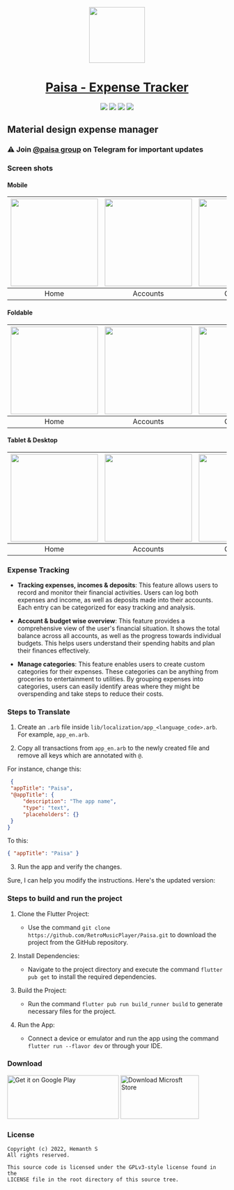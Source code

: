 <p align="center">
  <a href="https://retromusic.app">
    <img src="assets\images\icon.png" height="128">
    <h1 align="center">Paisa - Expense Tracker</h1>
  </a>
</p>
<p align="center">
 <a href="https://flutter.dev/" style="text-decoration:none" area-label="flutter">
    <img src="https://img.shields.io/badge/Platform-Flutter%203.10.4-blue">
  </a>
   <a href="https://play.google.com/store/apps/details?id=dev.hemanths.paisa" style="text-decoration:none" area-label="play store">
    <img src="https://img.shields.io/badge/Download-Google%20Play-green">
  </a>
  <a href="https://apps.microsoft.com/store/detail/9NQ2KR46N764?launch=true&mode=mini" style="text-decoration:none" area-label="windows">
    <img src="https://img.shields.io/badge/Download-Microsoft%20Store-red">
  </a>
  <a href="https://github.com/RetroMusicPlayer/Paisa/releases/tag/v4.8.0" style="text-decoration:none" area-label="flutter">
    <img src="https://img.shields.io/badge/Version-4.8.0-orange">
  </a>
</p>
<p  align="center">
    <h2> Material design expense manager</h2>
</p>

### ⚠ Join [@paisa group](https://t.me/app_paisa) on Telegram for important updates

### Screen shots

#### Mobile

| <img src="paisa-images/flutter_01.png" width="200"/> | <img src="paisa-images/flutter_02.png" width="200"/> | <img src="paisa-images/flutter_04.png" width="200"/> |<img src="paisa-images/flutter_03.png" width="200"/> |
| :--: | :--: | :--: | :--: |
|Home|Accounts|Categories|Budget overview|

#### Foldable

| <img src="paisa-images/Screenshot_1667485291.png" width="200"/> | <img src="paisa-images/Screenshot_1667485297.png" width="200"/> | <img src="paisa-images/Screenshot_1667485299.png" width="200"/> |<img src="paisa-images/Screenshot_1667485301.png" width="200"/> |
| :--: | :--: | :--: | :--: |
|Home|Accounts|Categories|Budget overview|

#### Tablet & Desktop

 | <img src="paisa-images/Screenshot_1667485280.png" width="200"/> | <img src="paisa-images/Screenshot_1667485342.png" width="200"/> | <img src="paisa-images/Screenshot_1667485319.png" width="200"/> |<img src="paisa-images/Screenshot_1667485320.png" width="200"/> |
| :--: | :--: | :--: | :--: |
|Home|Accounts|Categories|Budget overview|

### Expense Tracking

- **Tracking expenses, incomes & deposits**: This feature allows users to record and monitor their financial activities. Users can log both expenses and income, as well as deposits made into their accounts. Each entry can be categorized for easy tracking and analysis.

- **Account & budget wise overview**: This feature provides a comprehensive view of the user's financial situation. It shows the total balance across all accounts, as well as the progress towards individual budgets. This helps users understand their spending habits and plan their finances effectively.

- **Manage categories**: This feature enables users to create custom categories for their expenses. These categories can be anything from groceries to entertainment to utilities. By grouping expenses into categories, users can easily identify areas where they might be overspending and take steps to reduce their costs.

### Steps to Translate

1. Create an `.arb` file inside `lib/localization/app_<language_code>.arb`. For example, `app_en.arb`.

2. Copy all transactions from `app_en.arb` to the newly created file and remove all keys which are annotated with `@`.

For instance, change this:

```json
 {
 "appTitle": "Paisa",
 "@appTitle": {
     "description": "The app name",
     "type": "text",
     "placeholders": {}
 }
}
 ```

To this:

```json
{ "appTitle": "Paisa" }
```

3. Run the app and verify the changes.

Sure, I can help you modify the instructions. Here's the updated version:

### Steps to build and run the project

1. Clone the Flutter Project:
    - Use the command `git clone https://github.com/RetroMusicPlayer/Paisa.git` to download the project from the GitHub repository.

2. Install Dependencies:
    - Navigate to the project directory and execute the command `flutter pub get` to install the required dependencies.

3. Build the Project:
    - Run the command `flutter pub run build_runner build` to generate necessary files for the project.

4. Run the App:
    - Connect a device or emulator and run the app using the command `flutter run --flavor dev` or through your IDE.

### Download

[<img alt='Get it on Google Play' width=256 height=100  src='https://play.google.com/intl/en_us/badges/static/images/badges/en_badge_web_generic.png'/>](https://play.google.com/store/apps/details?id=dev.hemanths.paisa&hl=en_US&pli=1&pcampaignid=pcampaignidMKT-Other-global-all-co-prtnr-py-PartBadge-Mar2515-1)
[<img  width=180 height=100 src="https://get.microsoft.com/images/en-us%20dark.svg" alt="Download Microsft Store" />](https://apps.microsoft.com/store/detail/9NQ2KR46N764?launch=true&mode=mini)

### License

    Copyright (c) 2022, Hemanth S
    All rights reserved.
    
    This source code is licensed under the GPLv3-style license found in the
    LICENSE file in the root directory of this source tree.
